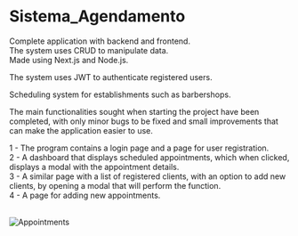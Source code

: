 # Sistema_Agendamento
Complete application with backend and frontend.</br>
The system uses CRUD to manipulate data.</br>
Made using Next.js and Node.js.</br>

The system uses JWT to authenticate registered users.</br>

Scheduling system for establishments such as barbershops.</br>

The main functionalities sought when starting the project have been completed, with only minor bugs to be fixed and small improvements that can make the application easier to use.</br>

1 - The program contains a login page and a page for user registration.</br>
2 - A dashboard that displays scheduled appointments, which when clicked, displays a modal with the appointment details.</br>
3 - A similar page with a list of registered clients, with an option to add new clients, by opening a modal that will perform the function.</br>
4 - A page for adding new appointments.</br>

</br>
<img src="https://github.com/09Uno/imgstoreadme/blob/main/5.png" alt="Appointments"></br>
